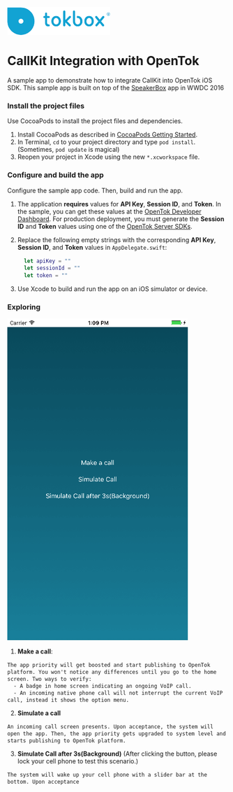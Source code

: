 ![logo](./tokbox-logo.png)

# CallKit Integration with OpenTok
A sample app to demonstrate how to integrate CallKit into OpenTok iOS SDK. This sample app is built on top of the [SpeakerBox](https://developer.apple.com/library/content/samplecode/Speakerbox/Introduction/Intro.html) app in WWDC 2016

### Install the project files

Use CocoaPods to install the project files and dependencies.

1. Install CocoaPods as described in [CocoaPods Getting Started](https://guides.cocoapods.org/using/getting-started.html#getting-started).
1. In Terminal, `cd` to your project directory and type `pod install`. (Sometimes, `pod update` is magical)
1. Reopen your project in Xcode using the new `*.xcworkspace` file.


### Configure and build the app

Configure the sample app code. Then, build and run the app.

1. The application **requires** values for **API Key**, **Session ID**, and **Token**. In the sample, you can get these values at the [OpenTok Developer Dashboard](https://dashboard.tokbox.com/). For production deployment, you must generate the **Session ID** and **Token** values using one of the [OpenTok Server SDKs](https://tokbox.com/developer/sdks/server/).

1. Replace the following empty strings with the corresponding **API Key**, **Session ID**, and **Token** values in `AppDelegate.swift`:
    ```swift
      let apiKey = ""
      let sessionId = ""
      let token = ""
    ```

1. Use Xcode to build and run the app on an iOS simulator or device.

### Exploring

![demo](./demo.png)

  1. **Make a call**: 

    The app priority will get boosted and start publishing to OpenTok platform. You won't notice any differences until you go to the home screen. Two ways to verify:
      - A badge in home screen indicating an ongoing VoIP call.
      - An incoming native phone call will not interrupt the current VoIP call, instead it shows the option menu.

  2. **Simulate a call**

    An incoming call screen presents. Upon acceptance, the system will open the app. Then, the app priority gets upgraded to system level and starts publishing to OpenTok platform.

  3. **Simulate Call after 3s(Background)** (After clicking the button, please lock your cell phone to test this scenario.)

    The system will wake up your cell phone with a slider bar at the bottom. Upon acceptance
